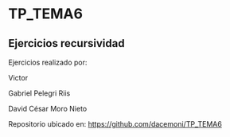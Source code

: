 # TP_TEMA6
## Ejercicios recursividad
Ejercicios realizado por: 

Victor

Gabriel Pelegri Riis 

David César Moro Nieto 

Repositorio ubicado en: https://github.com/dacemoni/TP_TEMA6
